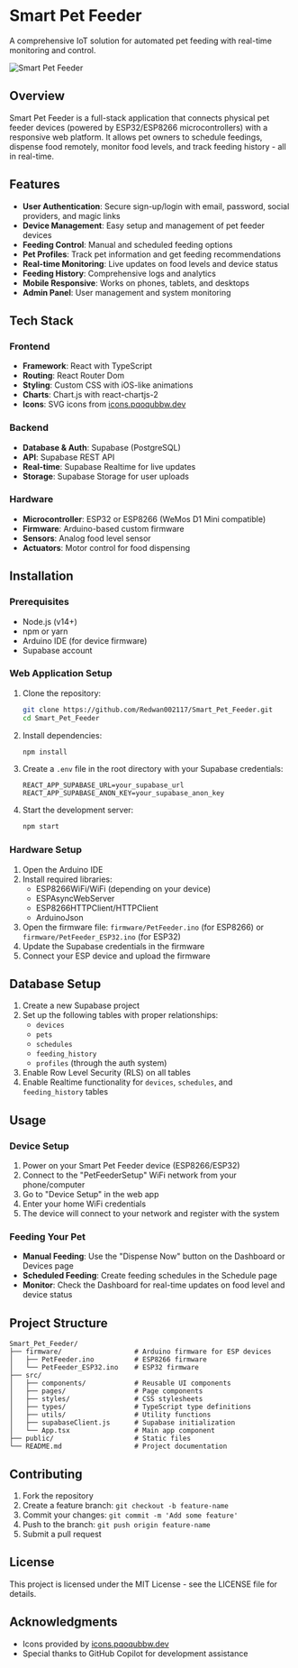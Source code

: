 # Smart Pet Feeder

A comprehensive IoT solution for automated pet feeding with real-time monitoring and control.

![Smart Pet Feeder]([https://via.placeholder.com/800x400?text=Smart+Pet+Feeder](https://github.com/Redwan002117/Smart_Pet_Feeder/blob/main/Smart_Pet_Feeder_Banner.png))

## Overview

Smart Pet Feeder is a full-stack application that connects physical pet feeder devices (powered by ESP32/ESP8266 microcontrollers) with a responsive web platform. It allows pet owners to schedule feedings, dispense food remotely, monitor food levels, and track feeding history - all in real-time.

## Features

- **User Authentication**: Secure sign-up/login with email, password, social providers, and magic links
- **Device Management**: Easy setup and management of pet feeder devices
- **Feeding Control**: Manual and scheduled feeding options
- **Pet Profiles**: Track pet information and get feeding recommendations
- **Real-time Monitoring**: Live updates on food levels and device status
- **Feeding History**: Comprehensive logs and analytics
- **Mobile Responsive**: Works on phones, tablets, and desktops
- **Admin Panel**: User management and system monitoring

## Tech Stack

### Frontend
- **Framework**: React with TypeScript
- **Routing**: React Router Dom
- **Styling**: Custom CSS with iOS-like animations
- **Charts**: Chart.js with react-chartjs-2
- **Icons**: SVG icons from [icons.pqoqubbw.dev](https://icons.pqoqubbw.dev)

### Backend
- **Database & Auth**: Supabase (PostgreSQL)
- **API**: Supabase REST API
- **Real-time**: Supabase Realtime for live updates
- **Storage**: Supabase Storage for user uploads

### Hardware
- **Microcontroller**: ESP32 or ESP8266 (WeMos D1 Mini compatible)
- **Firmware**: Arduino-based custom firmware
- **Sensors**: Analog food level sensor
- **Actuators**: Motor control for food dispensing

## Installation

### Prerequisites
- Node.js (v14+)
- npm or yarn
- Arduino IDE (for device firmware)
- Supabase account

### Web Application Setup
1. Clone the repository:
   ```bash
   git clone https://github.com/Redwan002117/Smart_Pet_Feeder.git
   cd Smart_Pet_Feeder
   ```

2. Install dependencies:
   ```bash
   npm install
   ```

3. Create a `.env` file in the root directory with your Supabase credentials:
   ```
   REACT_APP_SUPABASE_URL=your_supabase_url
   REACT_APP_SUPABASE_ANON_KEY=your_supabase_anon_key
   ```

4. Start the development server:
   ```bash
   npm start
   ```

### Hardware Setup
1. Open the Arduino IDE
2. Install required libraries:
   - ESP8266WiFi/WiFi (depending on your device)
   - ESPAsyncWebServer
   - ESP8266HTTPClient/HTTPClient
   - ArduinoJson
3. Open the firmware file: `firmware/PetFeeder.ino` (for ESP8266) or `firmware/PetFeeder_ESP32.ino` (for ESP32)
4. Update the Supabase credentials in the firmware
5. Connect your ESP device and upload the firmware

## Database Setup

1. Create a new Supabase project
2. Set up the following tables with proper relationships:
   - `devices`
   - `pets`
   - `schedules`
   - `feeding_history`
   - `profiles` (through the auth system)
3. Enable Row Level Security (RLS) on all tables
4. Enable Realtime functionality for `devices`, `schedules`, and `feeding_history` tables

## Usage

### Device Setup
1. Power on your Smart Pet Feeder device (ESP8266/ESP32)
2. Connect to the "PetFeederSetup" WiFi network from your phone/computer
3. Go to "Device Setup" in the web app
4. Enter your home WiFi credentials
5. The device will connect to your network and register with the system

### Feeding Your Pet
- **Manual Feeding**: Use the "Dispense Now" button on the Dashboard or Devices page
- **Scheduled Feeding**: Create feeding schedules in the Schedule page
- **Monitor**: Check the Dashboard for real-time updates on food level and device status

## Project Structure

```
Smart_Pet_Feeder/
├── firmware/                  # Arduino firmware for ESP devices
│   ├── PetFeeder.ino          # ESP8266 firmware
│   └── PetFeeder_ESP32.ino    # ESP32 firmware
├── src/
│   ├── components/            # Reusable UI components
│   ├── pages/                 # Page components
│   ├── styles/                # CSS stylesheets
│   ├── types/                 # TypeScript type definitions
│   ├── utils/                 # Utility functions
│   ├── supabaseClient.js      # Supabase initialization
│   └── App.tsx                # Main app component
├── public/                    # Static files
└── README.md                  # Project documentation
```

## Contributing

1. Fork the repository
2. Create a feature branch: `git checkout -b feature-name`
3. Commit your changes: `git commit -m 'Add some feature'`
4. Push to the branch: `git push origin feature-name`
5. Submit a pull request

## License

This project is licensed under the MIT License - see the LICENSE file for details.

## Acknowledgments

- Icons provided by [icons.pqoqubbw.dev](https://icons.pqoqubbw.dev)
- Special thanks to GitHub Copilot for development assistance
